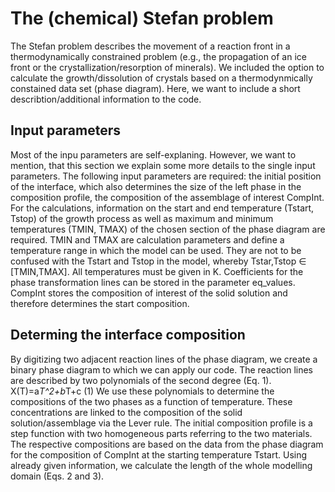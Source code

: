 # The (chemical) Stefan problem

The Stefan problem describes the movement of a reaction front in a thermodynamically constrained problem (e.g., the propagation of an ice front or the crystallization/resorption of minerals). We included the option to calculate the growth/dissolution of crystals based on a thermodynmically constained data set (phase diagram). Here, we want to include a short describtion/additional information to the code.

## Input parameters

Most of the inpu parameters are self-explaning. However, we want to mention, that this section we explain some more details to the single input parameters. The following input parameters are required: the initial position of the interface, which also determines the size of the left phase in the composition profile, the composition of the assemblage of interest CompInt. For the calculations, information on the start and end temperature (Tstart, Tstop) of the growth process as well as maximum and minimum temperatures (TMIN, TMAX) of the chosen section of the phase diagram are required. TMIN and TMAX are calculation parameters and define a temperature range in which the model can be used. They are not to be confused with the Tstart and Tstop in the model, whereby Tstar,Tstop ∈ [TMIN,TMAX]. All temperatures must be given in K. Coefficients for the phase transformation lines can be stored in the parameter eq_values. CompInt stores the composition of interest of the solid solution and therefore determines the start composition. 

## Determing the interface composition
By digitizing two adjacent reaction lines of the phase diagram, we create a binary phase diagram to which we can apply our code. The reaction lines are described by two polynomials of the second degree (Eq. 1). 
X(T)=a*T^2+b*T+c              (1)
We use these polynomials to determine the compositions of the two phases as a function of temperature. These concentrations are linked to the composition of the solid solution/assemblage via the Lever rule. The initial composition profile is a step function with two homogeneous parts referring to the two materials. The respective compositions are based on the data from the phase diagram for the composition of CompInt at the starting temperature Tstart. Using already given information, we calculate the length of the whole modelling domain (Eqs. 2 and 3). 

